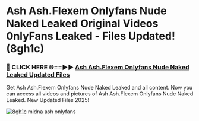 # Ash Ash.Flexem Onlyfans Nude Naked Leaked Original Videos 0nlyFans Leaked - Files Updated! (8gh1c)

<h3>🔴 CLICK HERE 🌐==►► <a href="https://tinyurl.com/2wckxsce" rel="nofollow">Ash Ash.Flexem Onlyfans Nude Naked Leaked Updated Files</a></h3>

Get Ash Ash.Flexem Onlyfans Nude Naked Leaked and all content. Now you can access all videos and pictures of Ash Ash.Flexem Onlyfans Nude Naked Leaked. New Updated Files 2025!

[![8gh1c](https://i.imgur.com/AFduVYN.gif)](https://tinyurl.com/2wckxsce)
midna ash onlyfans